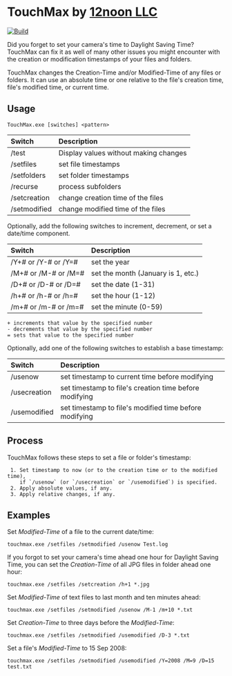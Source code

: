 # TouchMax by [12noon LLC](https://12noon.com)

[![Build](https://github.com/12noonLLC/TouchMax/actions/workflows/build.yml/badge.svg)](https://github.com/12noonLLC/TouchMax/actions/workflows/build.yml)

Did you forget to set your camera's time to Daylight Saving Time? TouchMax can
fix it as well of many other issues you might encounter with the creation
or modification timestamps of your files and folders.

TouchMax changes the Creation-Time and/or Modified-Time of any files or folders.
It can use an absolute time or one relative to the file's creation time,
file's modified time, or current time.

## Usage

`TouchMax.exe [switches] <pattern>`

| Switch | Description |
| :----- | :---------- |
| /test | Display values without making changes
| /setfiles | set file timestamps
| /setfolders | set folder timestamps
| /recurse | process subfolders
| /setcreation | change creation time of the files
| /setmodified | change modified time of the files

Optionally, add the following switches to increment, decrement, or set a date/time component.

| Switch | Description |
| :----- | :---------- |
| /Y+# or /Y-# or /Y=# | set the year
| /M+# or /M-# or /M=# | set the month (January is 1, etc.)
| /D+# or /D-# or /D=# | set the date (1-31)
| /h+# or /h-# or /h=#  | set the hour (1-12)
| /m+# or /m-# or /m=#  | set the minute (0-59)

	+ increments that value by the specified number
	- decrements that value by the specified number
	= sets that value to the specified number

Optionally, add one of the following switches to establish a base timestamp:

| Switch | Description |
| :----- | :---------- |
| /usenow | set timestamp to current time before modifying
| /usecreation | set timestamp to file's creation time before modifying
| /usemodified | set timestamp to file's modified time before modifying

## Process

TouchMax follows these steps to set a file or folder's timestamp:

	 1. Set timestamp to now (or to the creation time or to the modified time),
		if `/usenow` (or `/usecreation` or `/usemodified`) is specified.
	 2. Apply absolute values, if any.
	 3. Apply relative changes, if any.

## Examples

Set *Modified-Time* of a file to the current date/time:

	touchmax.exe /setfiles /setmodified /usenow Test.log

If you forgot to set your camera's time ahead one hour for Daylight Saving Time,
you can set the *Creation-Time* of all JPG files in folder ahead one hour:

	touchmax.exe /setfiles /setcreation /h+1 *.jpg

Set *Modified-Time* of text files to last month and ten minutes ahead:

	touchmax.exe /setfiles /setmodified /usenow /M-1 /m+10 *.txt

Set *Creation-Time* to three days before the *Modified-Time*:

	touchmax.exe /setfiles /setmodified /usemodified /D-3 *.txt

Set a file's *Modified-Time* to 15 Sep 2008:

	touchmax.exe /setfiles /setmodified /usemodified /Y=2008 /M=9 /D=15 test.txt

